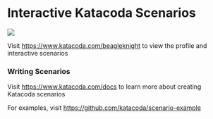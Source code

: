 # Interactive Katacoda Scenarios

[![](http://shields.katacoda.com/katacoda/beagleknight/count.svg)](https://www.katacoda.com/beagleknight "Get your profile on Katacoda.com")

Visit https://www.katacoda.com/beagleknight to view the profile and interactive scenarios

### Writing Scenarios
Visit https://www.katacoda.com/docs to learn more about creating Katacoda scenarios

For examples, visit https://github.com/katacoda/scenario-example
